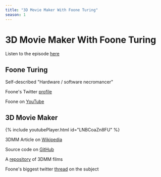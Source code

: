 ```yaml
---
title: "3D Movie Maker With Foone Turing"
season: 1
---
```

# 3D Movie Maker With Foone Turing

Listen to the episode [here](https://fosspod.content.town/episodes/3d-movie-maker-with-foone-turing)

## Foone Turing

Self-described "Hardware / software necromancer"

Foone's Twitter [profile](https://twitter.com/Foone)

Foone on [YouTube](https://www.youtube.com/c/FooneTuring)

## 3D Movie Maker

{% include youtubePlayer.html id="LNBCoaZn8FU" %}

3DMM Article on [Wikipedia](https://en.wikipedia.org/wiki/3D_Movie_Maker)

Source code on [GitHub](https://github.com/microsoft/Microsoft-3D-Movie-Maker)

A [repository](https://3dmm.com/movies.php) of 3DMM films

Foone's biggest twitter [thread](https://twitter.com/Foone/status/1511808848729804803) on the subject